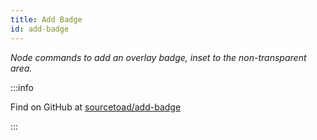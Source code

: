 ```yaml
---
title: Add Badge
id: add-badge
---
```


_Node commands to add an overlay badge, inset to the non-transparent area._


:::info

Find on GitHub at [sourcetoad/add-badge](https://github.com/sourcetoad/add-badge)

:::